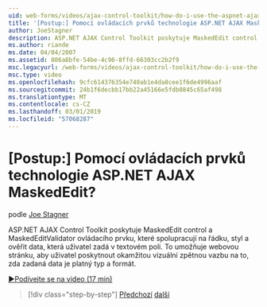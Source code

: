 ```yaml
---
uid: web-forms/videos/ajax-control-toolkit/how-do-i-use-the-aspnet-ajax-maskededit-controls
title: '[Postup:] Pomocí ovládacích prvků technologie ASP.NET AJAX MaskedEdit? | Dokumenty Microsoft'
author: JoeStagner
description: ASP.NET AJAX Control Toolkit poskytuje MaskedEdit control a MaskedEditValidator ovládacího prvku, které spolupracují se výzva, styl a ověřit d...
ms.author: riande
ms.date: 04/04/2007
ms.assetid: 806a8bfe-54be-4c96-8ffd-66303cc2b2f9
msc.legacyurl: /web-forms/videos/ajax-control-toolkit/how-do-i-use-the-aspnet-ajax-maskededit-controls
msc.type: video
ms.openlocfilehash: 9cfc614376354e740ab1e4da8cee1f6de4996aaf
ms.sourcegitcommit: 24b1f6decbb17bb22a45166e5fdb0845c65af498
ms.translationtype: MT
ms.contentlocale: cs-CZ
ms.lasthandoff: 03/01/2019
ms.locfileid: "57068287"
---
```

<a name="how-do-i-use-the-aspnet-ajax-maskededit-controls"></a>[Postup:] Pomocí ovládacích prvků technologie ASP.NET AJAX MaskedEdit?
====================
podle [Joe Stagner](https://github.com/JoeStagner)

ASP.NET AJAX Control Toolkit poskytuje MaskedEdit control a MaskedEditValidator ovládacího prvku, které spolupracují na řádku, styl a ověřit data, která uživatel zadá v textovém poli. To umožňuje webovou stránku, aby uživatel poskytnout okamžitou vizuální zpětnou vazbu na to, zda zadaná data je platný typ a formát.

[&#9654;Podívejte se na video (17 min)](https://channel9.msdn.com/Blogs/ASP-NET-Site-Videos/how-do-i-use-the-aspnet-ajax-maskededit-controls)

> [!div class="step-by-step"]
> [Předchozí](how-do-i-use-the-aspnet-ajax-dropdown-control.md)
> [další](how-do-i-use-the-aspnet-ajax-mutuallyexclusive-checkbox-extender.md)
